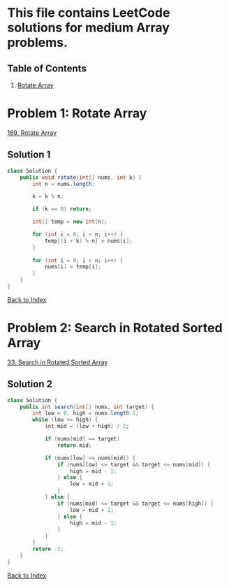 # This file contains LeetCode solutions for medium Array problems.

## Table of Contents
1. [Rotate Array](#problem-1-rotate-array)

# Problem 1: Rotate Array
[189. Rotate Array](https://leetcode.com/problems/rotate-array/)

## Solution 1
```java
class Solution {
    public void rotate(int[] nums, int k) {
        int n = nums.length;

        k = k % n;

        if (k == 0) return;

        int[] temp = new int[n];

        for (int i = 0; i < n; i++) {
            temp[(i + k) % n] = nums[i];
        }
        
        for (int i = 0; i < n; i++) {
            nums[i] = temp[i];
        }
    }
}
```
[Back to Index](#table-of-contents)

# Problem 2: Search in Rotated Sorted Array
[33. Search in Rotated Sorted Array](https://leetcode.com/problems/search-in-rotated-sorted-array/)

## Solution 2
```java
class Solution {
    public int search(int[] nums, int target) {
        int low = 0, high = nums.length-1;
        while (low <= high) {
            int mid = (low + high) / 2;

            if (nums[mid] == target)
                return mid;

            if (nums[low] <= nums[mid]) {
                if (nums[low] <= target && target <= nums[mid]) {
                    high = mid - 1;
                } else {
                    low = mid + 1;
                }
            } else {
                if (nums[mid] <= target && target <= nums[high]) {
                    low = mid + 1;
                } else {
                    high = mid - 1;
                }
            }
        }
        return -1;
    }
}
```
[Back to Index](#table-of-contents)